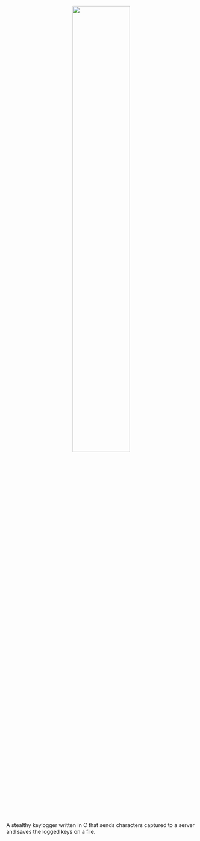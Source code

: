 <p align="center">
  <img src="" width = 55%; height=55% />
</p>

A stealthy keylogger written in C that sends characters captured to a server and saves the logged keys on a file.
